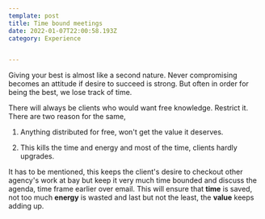 ```yaml
---
template: post
title: Time bound meetings
date: 2022-01-07T22:00:58.193Z
category: Experience


---
```


Giving your best is almost like a second nature. Never compromising becomes an attitude if desire to succeed is strong. But often in order for being the best, we lose track of time.

There will always be clients who would want free knowledge. Restrict it. There are two reason for the same,

1. Anything distributed for free, won't get the value it deserves.

2. This kills the time and energy and most of the time, clients hardly upgrades.

It has to be mentioned, this keeps the client's desire to checkout other agency's work at bay but keep it very much time bounded and discuss the agenda, time frame earlier over email. This will ensure that **time** is saved, not too much **energy** is wasted and last but not the least, the **value** keeps adding up.